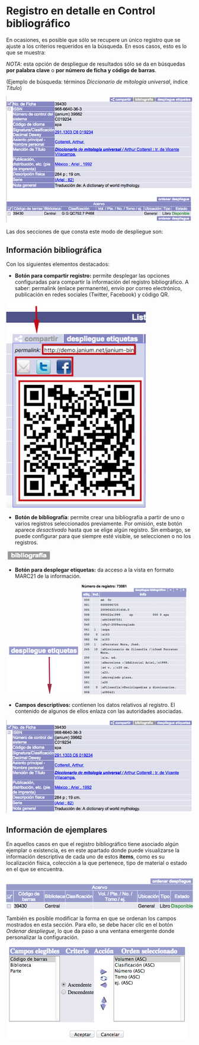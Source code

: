 # Registro en detalle en Control bibliográfico

En ocasiones, es posible que sólo se recupere un único registro que se ajuste a los criterios requeridos en la búsqueda. En esos casos, esto es lo que se muestra:

_NOTA_: esta opción de despliegue de resultados sólo se da en búsquedas **por palabra clave** o **por número de ficha y código de barras**.

(Ejemplo de búsqueda: términos *Diccionario de mitología universal*, índice *Título*)

![](despliegue_detalle.png)

Las dos secciones de que consta este modo de despliegue son:

## Información bibliográfica

Con los siguientes elementos destacados:

- **Botón para compartir registro:** permite desplegar las opciones configuradas para compartir la información del registro bibliográfico. A saber: permalink (enlace permanente), envío por correo electrónico, publicación en redes sociales (Twitter, Facebook) y código QR.

![](Opciones_compartir.png)

- **Botón de bibliografía**: permite crear una bibliografía a partir de uno o varios registros seleccionados previamente. Por omisión, este botón aparece _desactivado_ hasta que se elige algún registro. Sin embargo, se puede configurar para que siempre esté visible, se seleccionen o no los registros.

![](Boton_bibliografia.png)

- **Botón para desplegar etiquetas:** da acceso a la vista en formato MARC21 de la información.

![](boton_despliegue_etiquetas.png)
![](pantalla_despliegue_etiquetas.png)

- **Campos descriptivos:** contienen los datos relativos al registro. El contenido de algunos de ellos enlaza con las autoridades asociadas.

![](info_bibliografica.png)

## Información de ejemplares

En aquellos casos en que el registro bibliográfico tiene asociado algún ejemplar o existencia, es en este apartado donde puede visualizarse la información descriptiva de cada uno de estos **ítems**, como es su localización física, colección a la que pertenece, tipo de material o estado en el que se encuentra.

![](despliegue_ejemplares.png)

También es posible modificar la forma en que se ordenan los campos mostrados en esta sección. Para ello, se debe hacer clic en el botón *Ordenar despliegue*, lo que da paso a una ventana emergente donde personalizar la configuración.

![](ventana_orden_ejemplares.png)
